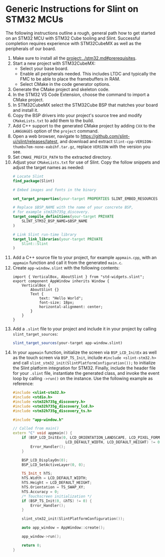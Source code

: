 <!-- Copyright © SixtyFPS GmbH <info@slint.dev> ; SPDX-License-Identifier: MIT -->

# Generic Instructions for Slint on STM32 MCUs

The following instructions outline a rough, general path how to get started on an STM32 MCU
with STM32 Cube tooling and Slint. Successful completion requires experience with STM32CubeMX
as well as the peripherals of our board.

1. Make sure to install all the <project:../stm32.md#prerequisites>.
2. Start a new project with STM32CubeMX:
   - Select your base board.
   - Enable all peripherals needed. This includes LTDC and typically the FMC to be able
     to place the framebuffers in RAM.
   - Select CMake in the code generator options.
3. Generate the CMake project and skeleton code.
4. In the STM32 VS Code Extension, choose the command to import a CMake project.
5. In STM32CubeMX select the STM32Cube BSP that matches your board and install it.
6. Copy the BSP drivers into your project's source tree and modify `CMakeLists.txt` to
   add them to the build.
7. Add C++ support to the generated CMake project by adding `CXX` to the `LANGUAGES` option
   of the `project` command.
8. Open a web browser, navigate to <https://github.com/slint-ui/slint/releases/latest>, and download
   and extract `Slint-cpp-VERSION-thumbv7em-none-eabihf.tar.gz`, replace `VERSION` with the version you see.
10. Set `CMAKE_PREFIX_PATH` to the extracted directory.
11. Adjust your `CMakeLists.txt` for use of Slint. Copy the follow snippets and adjust the target names as needed:
    ```cmake
    # Locate Slint
    find_package(Slint)
    
    # Embed images and fonts in the binary  

    set_target_properties(your-target PROPERTIES SLINT_EMBED_RESOURCES embed-for-software-renderer)
    
    # Replace $BSP_NAME with the name of your concrete BSP,
    # for example stm32h735g_discovery.
    target_compile_definitions(your-target PRIVATE
        SLINT_STM32_BSP_NAME=$BSP_NAME
    )
    
    # Link Slint run-time library
    target_link_libraries(your-target PRIVATE
        Slint::Slint
    )
    ```
12. Add a C++ source file to your project, for example `appmain.cpp`, with an `appmain` function and call it
    from the generated `main.c`.
13. Create `app-window.slint` with the following contents:
    ```slint,no-preview
    import { VerticalBox, AboutSlint } from "std-widgets.slint";
    export component AppWindow inherits Window {
        VerticalBox {
            AboutSlint {}
            Text {
                text: "Hello World";
                font-size: 18px;
                horizontal-alignment: center;
            }
        }
    }
    ```
14. Add a `.slint` file to your project and include it in your project by calling `slint_target_sources`:
    ```cmake
    slint_target_sources(your-target app-window.slint)
    ```
15. In your `appmain` function, initialize the screen via `BSP_LCD_InitEx` as well as the touch screen via `BSP_TS_Init`,
    include `#include <slint-stm32.h>` and call `slint_stm32_init(SlintPlatformConfiguration());` to initialize the
    Slint platform integration for STM32. Finally, include the header file for your `.slint` file, instantiate the generated class, and invoke the event loop by calling `->run()` on the instance. Use the following example as reference:
    ```cpp
    #include <slint-stm32.h>
    #include <stdio.h>
    #include <stm32h735g_discovery.h>
    #include <stm32h735g_discovery_lcd.h>
    #include <stm32h735g_discovery_ts.h>    

    #include "app-window.h"

    // Called from main()
    extern "C" void appmain() {
        if (BSP_LCD_InitEx(0, LCD_ORIENTATION_LANDSCAPE, LCD_PIXEL_FORMAT_RGB565,
                            LCD_DEFAULT_WIDTH, LCD_DEFAULT_HEIGHT) != 0) {
            Error_Handler();
        }

        BSP_LCD_DisplayOn(0);
        BSP_LCD_SetActiveLayer(0, 0);

        TS_Init_t hTS;
        hTS.Width = LCD_DEFAULT_WIDTH;
        hTS.Height = LCD_DEFAULT_HEIGHT;
        hTS.Orientation = TS_SWAP_XY;
        hTS.Accuracy = 0;
        /* Touchscreen initialization */
        if (BSP_TS_Init(0, &hTS) != 0) {
            Error_Handler();
        }

        slint_stm32_init(SlintPlatformConfiguration());

        auto app_window = AppWindow::create();

        app_window->run();

        return 0;
    }
    ```


